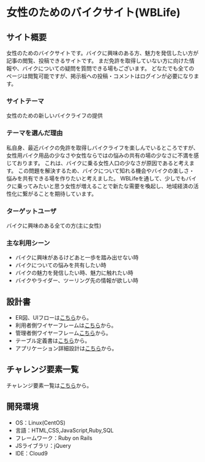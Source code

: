 # 女性のためのバイクサイト(WBLife)

## サイト概要
女性のためのバイクサイトです。バイクに興味のある方、魅力を発信したい方が記事の閲覧、投稿できるサイトです。
まだ免許を取得していない方に向けた情報や、バイクについての疑問を質問できる場もございます。
どなたでも全てのページは閲覧可能ですが、掲示板への投稿・コメントはログインが必要になります。

### サイトテーマ
女性のための新しいバイクライフの提供

### テーマを選んだ理由
私自身、最近バイクの免許を取得しバイクライフを楽しんでいるところですが、女性用バイク用品の少なさや女性ならではの悩みの共有の場の少なさに不満を感じております。
これは、バイクに乗る女性人口の少なさが原因であると考えます。
この問題を解決するため、バイクについて知れる機会やバイクの楽しさ・悩みを共有できる場を作りたいと考えました。
WBLifeを通して、少しでもバイクに乗ってみたいと思う女性が増えることで新たな需要を喚起し、地域経済の活性化に繋がることを期待しています。

### ターゲットユーザ
バイクに興味のある全ての方(主に女性)

### 主な利用シーン
- バイクに興味があるけどあと一歩を踏み出せない時
- バイクについての悩みを共有したい時
- バイクの魅力を発信したい時、魅力に触れたい時
- バイクやライダー、ツーリング先の情報が欲しい時

## 設計書
- ER図、UIフローは[こちら](https://app.diagrams.net/#G19wD9GPmW1BdqRAB-hlgDSCx-JXQ2bPqo)から。
- 利用者側ワイヤーフレームは[こちら](https://drive.google.com/file/d/1VPykL017Slr3toFtwN_DxT0R4krPblhe/view?usp=sharing)から。
- 管理者側ワイヤーフレーム[こちら](https://drive.google.com/file/d/1MzyCtwoEJaKPJ4-ydMoBlQJyMJJdtRfo/view?usp=sharing)から。
- テーブル定義書は[こちら](https://docs.google.com/spreadsheets/d/1rhw5XzAOtt0InBp8JXVTt0jqsvIHjuLsUKN_zOzToWQ/edit?usp=sharing)から。 
- アプリケーション詳細設計は[こちら](https://docs.google.com/spreadsheets/d/1NZeK9dWyUIEjyzZEjK5KCfA6XFl1IYa-DYxTalT20tA/edit?usp=sharing)から。

## チャレンジ要素一覧
チャレンジ要素一覧は[こちら](https://docs.google.com/spreadsheets/d/1KBMYJAzENY4jTSFE22l9khNaSx6V5iDs4iWV2vlNdZg/edit#gid=0)から。

## 開発環境
- OS：Linux(CentOS)
- 言語：HTML,CSS,JavaScript,Ruby,SQL
- フレームワーク：Ruby on Rails
- JSライブラリ：jQuery
- IDE：Cloud9
